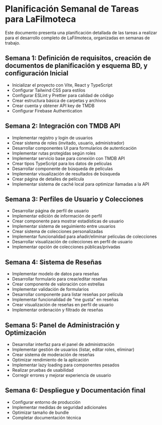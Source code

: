 # Planificación Semanal de Tareas para LaFilmoteca

Este documento presenta una planificación detallada de las tareas a realizar para el desarrollo completo de LaFilmoteca, organizadas en semanas de trabajo.

## Semana 1: Definición de requisitos, creación de documentos de planificación y esquema BD, y configuración Inicial

- Inicializar el proyecto con Vite, React y TypeScript
- Configurar Tailwind CSS para estilos
- Configurar ESLint y Prettier para calidad de código
- Crear estructura básica de carpetas y archivos
- Crear cuenta y obtener API key de TMDB
- Configurar Firebase Authentication

## Semana 2: Integración con TMDB API

- Implementar registro y login de usuarios
- Crear sistema de roles (invitado, usuario, administrador)
- Desarrollar componentes UI para formularios de autenticación
- Implementar rutas protegidas según roles
- Implementar servicio base para conexión con TMDB API
- Crear tipos TypeScript para los datos de películas
- Desarrollar componente de búsqueda de películas
- Implementar visualización de resultados de búsqueda
- Crear página de detalles de película
- Implementar sistema de caché local para optimizar llamadas a la API

## Semana 3: Perfiles de Usuario y Colecciones

- Desarrollar página de perfil de usuario
- Implementar edición de información de perfil
- Crear componente para mostrar estadísticas de usuario
- Implementar sistema de seguimiento entre usuarios
- Crear sistema de colecciones personalizadas
- Implementar funcionalidad para añadir/eliminar películas de colecciones
- Desarrollar visualización de colecciones en perfil de usuario
- Implementar opción de colecciones públicas/privadas

## Semana 4: Sistema de Reseñas

- Implementar modelo de datos para reseñas
- Desarrollar formulario para crear/editar reseñas
- Crear componente de valoración con estrellas
- Implementar validación de formularios
- Desarrollar componente para listar reseñas por película
- Implementar funcionalidad de "me gusta" en reseñas
- Crear visualización de reseñas en perfil de usuario
- Implementar ordenación y filtrado de reseñas

## Semana 5: Panel de Administración y Optimización

- Desarrollar interfaz para el panel de administración
- Implementar gestión de usuarios (listar, editar roles, eliminar)
- Crear sistema de moderación de reseñas
- Optimizar rendimiento de la aplicación
- Implementar lazy loading para componentes pesados
- Realizar pruebas de usabilidad
- Corregir errores y mejorar experiencia de usuario

## Semana 6: Despliegue y Documentación final

- Configurar entorno de producción
- Implementar medidas de seguridad adicionales
- Optimizar tamaño de bundle
- Completar documentación técnica
